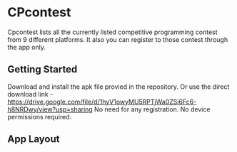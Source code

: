 # CPcontest

Cpcontest lists all the currently listed competitive programming contest from 9 different platforms.
It also you can register to those contest through the app only.

## Getting Started

Download and install the apk file provied in the repository.
Or use the direct download link - https://drive.google.com/file/d/1hyV1owyMU5RPTjWa0ZSi6Fc6-h8NRDwy/view?usp=sharing
No need for any registration.
No device permissions required.

## App Layout
